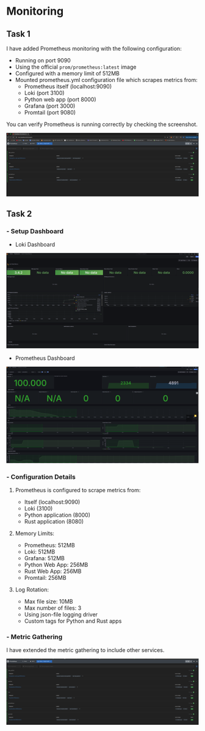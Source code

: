 # Monitoring

## Task 1

I have added Prometheus monitoring with the following configuration:

- Running on port 9090
- Using the official `prom/prometheus:latest` image
- Configured with a memory limit of 512MB
- Mounted prometheus.yml configuration file which scrapes metrics from:
  - Prometheus itself (localhost:9090)
  - Loki (port 3100)
  - Python web app (port 8000)
  - Grafana (port 3000)
  - Promtail (port 9080)

You can verify Prometheus is running correctly by checking the screenshot.

![Prometheus Running](screenshots/prometheus-running.png)

## Task 2

### - Setup Dashboard

- Loki Dashboard

![Loki Dashboard](screenshots/loki-dash.png)

- Prometheus Dashboard

![Prometheus Dashboard](screenshots/prometheus-dashboard.png)

### - Configuration Details

1. Prometheus is configured to scrape metrics from:

   - Itself (localhost:9090)
   - Loki (3100)
   - Python application (8000)
   - Rust application (8080)

2. Memory Limits:

   - Prometheus: 512MB
   - Loki: 512MB
   - Grafana: 512MB
   - Python Web App: 256MB
   - Rust Web App: 256MB
   - Promtail: 256MB

3. Log Rotation:
   - Max file size: 10MB
   - Max number of files: 3
   - Using json-file logging driver
   - Custom tags for Python and Rust apps

### - Metric Gathering

I have extended the metric gathering to include other services.

![Metrics](screenshots/extended_metric_gathering.png)


